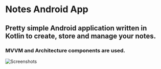 # Notes Android App
## Pretty simple Android application written in Kotlin to create, store and manage your notes. 
### MVVM and Architecture components are used. 
![Screenshots](https://github.com/terentyevkirill/todo-list-android-kotlin/blob/master/notes_screens.png)
